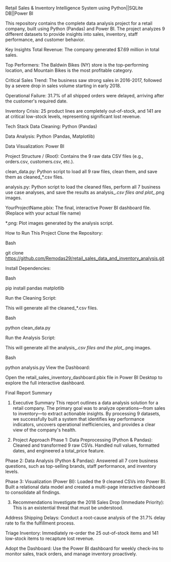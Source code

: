 Retail Sales & Inventory Intelligence System using Python||SQLite DB||Power BI

This repository contains the complete data analysis project for a retail company, built using Python (Pandas) and Power BI. The project analyzes 9 different datasets to provide insights into sales, inventory, staff performance, and customer behavior.

Key Insights
Total Revenue: The company generated $7.69 million in total sales.

Top Performers: The Baldwin Bikes (NY) store is the top-performing location, and Mountain Bikes is the most profitable category.

Critical Sales Trend: The business saw strong sales in 2016-2017, followed by a severe drop in sales volume starting in early 2018.

Operational Failure: 31.7% of all shipped orders were delayed, arriving after the customer's required date.

Inventory Crisis: 25 product lines are completely out-of-stock, and 141 are at critical low-stock levels, representing significant lost revenue.

Tech Stack
Data Cleaning: Python (Pandas)

Data Analysis: Python (Pandas, Matplotlib)

Data Visualization: Power BI

Project Structure
/ (Root): Contains the 9 raw data CSV files (e.g., orders.csv, customers.csv, etc.).

clean_data.py: Python script to load all 9 raw files, clean them, and save them as cleaned_*.csv files.

analysis.py: Python script to load the cleaned files, perform all 7 business use case analyses, and save the results as analysis_*.csv files and plot_*.png images.

YourProjectName.pbix: The final, interactive Power BI dashboard file. (Replace with your actual file name)

*.png: Plot images generated by the analysis script.

How to Run This Project
Clone the Repository:

Bash

git clone https://github.com/Remodas29/retail_sales_data_and_inventory_analysis.git

Install Dependencies:

Bash

pip install pandas matplotlib

Run the Cleaning Script:

This will generate all the cleaned_*.csv files.

Bash

python clean_data.py

Run the Analysis Script:

This will generate all the analysis_*.csv files and the plot_*.png images.

Bash

python analysis.py
View the Dashboard:

Open the retail_sales_inventory_dashboard.pbix file in Power BI Desktop to explore the full interactive dashboard.

Final Report Summary
1. Executive Summary
This report outlines a data analysis solution for a retail company. The primary goal was to analyze operations—from sales to inventory—to extract actionable insights. By processing 9 datasets, we successfully built a system that identifies key performance indicators, uncovers operational inefficiencies, and provides a clear view of the company's health.

2. Project Approach
Phase 1: Data Preprocessing (Python & Pandas): Cleaned and transformed 9 raw CSVs. Handled null values, formatted dates, and engineered a total_price feature.

Phase 2: Data Analysis (Python & Pandas): Answered all 7 core business questions, such as top-selling brands, staff performance, and inventory levels.

Phase 3: Visualization (Power BI): Loaded the 9 cleaned CSVs into Power BI. Built a relational data model and created a multi-page interactive dashboard to consolidate all findings.

3. Recommendations
Investigate the 2018 Sales Drop (Immediate Priority): This is an existential threat that must be understood.

Address Shipping Delays: Conduct a root-cause analysis of the 31.7% delay rate to fix the fulfillment process.

Triage Inventory: Immediately re-order the 25 out-of-stock items and 141 low-stock items to recapture lost revenue.

Adopt the Dashboard: Use the Power BI dashboard for weekly check-ins to monitor sales, track orders, and manage inventory proactively.

